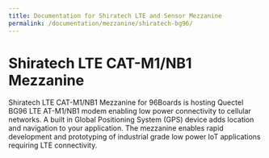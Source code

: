 ```yaml
---
title: Documentation for Shiratech LTE and Sensor Mezzanine
permalink: /documentation/mezzanine/shiratech-bg96/
---
```

# Shiratech LTE CAT-M1/NB1 Mezzanine

Shiratech LTE CAT-M1/NB1 Mezzanine for 96Boards is hosting Quectel BG96 LTE  AT-M1/NB1 modem enabling low power connectivity to cellular networks. A built in Global Positioning System (GPS) device adds location and navigation to your application. The mezzanine enables rapid development and prototyping of industrial grade low power IoT applications requiring LTE connectivity.